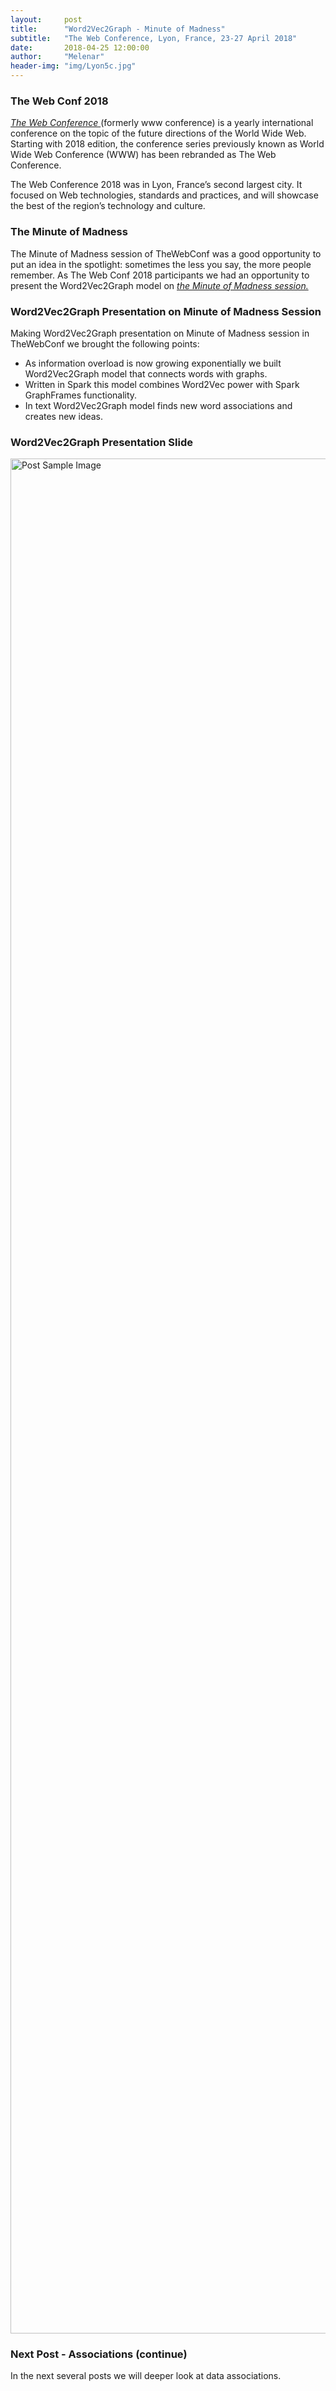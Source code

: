 ```yaml
---
layout:     post
title:      "Word2Vec2Graph - Minute of Madness"
subtitle:   "The Web Conference, Lyon, France, 23-27 April 2018"
date:       2018-04-25 12:00:00
author:     "Melenar"
header-img: "img/Lyon5c.jpg"
---
```



<p><h3>The Web Conf 2018</h3>
<p><i><a href="https://www2018.thewebconf.org">The Web Conference </a></i>
(formerly www conference) is a yearly international conference on the topic of the future directions of the World Wide Web. Starting with 2018 edition, the conference series previously known as World Wide Web Conference (WWW) has been rebranded as The Web Conference. </p>
<p>The Web Conference 2018 was in Lyon, France’s second largest city. It focused on Web technologies, standards and practices, and will showcase the best of the region’s technology and culture.
</p>

<p><h3>The Minute of Madness</h3>
<p>The Minute of Madness session of TheWebConf was a good opportunity to put an idea in the spotlight:
sometimes the less you say, the more people remember. As The Web Conf 2018 participants we had an opportunity to present the Word2Vec2Graph model on
<i><a href="https://www2018.thewebconf.org/call-for-papers/minute-madness-cfp/"> the Minute of Madness session.</a></i></p>

<h3>Word2Vec2Graph Presentation on Minute of Madness Session</h3>
<p>Making Word2Vec2Graph presentation on Minute of Madness session in TheWebConf we brought the following points:
<ul>
<li>As information overload is now growing exponentially we built Word2Vec2Graph model that connects words with graphs.</li>
<li>Written in Spark this model combines Word2Vec power with Spark GraphFrames functionality.</li>
<li>In text Word2Vec2Graph model finds new word associations and creates new ideas.</li>

</ul>
</p>

<p><h3>Word2Vec2Graph Presentation Slide</h3>

<a href="#">
    <img src="{{ site.baseurl }}/img/word2vec2graph.jpg" alt="Post Sample Image" width="3000" height="3000">
</a>

<p><h3>Next Post - Associations (continue)</h3>
In the next several posts we will deeper look at data associations.</p>

